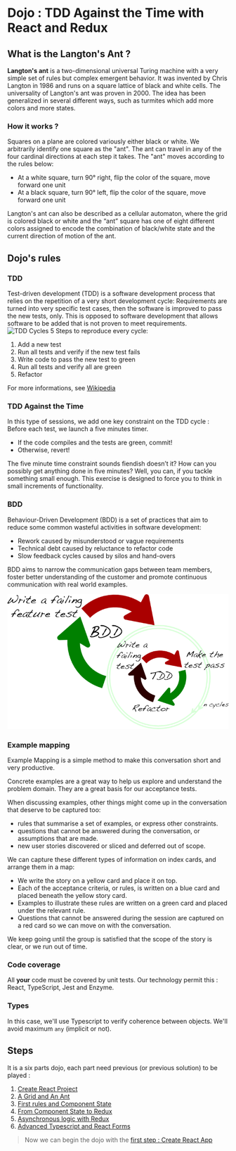 # Dojo : TDD Against the Time with React and Redux

## What is the Langton's Ant ?
__Langton's ant__ is a two-dimensional universal Turing machine with a very simple set of rules but complex emergent behavior. It was invented by Chris Langton in 1986 and runs on a square lattice of black and white cells. The universality of Langton's ant was proven in 2000. The idea has been generalized in several different ways, such as turmites which add more colors and more states.

### How it works ?
Squares on a plane are colored variously either black or white. We arbitrarily identify one square as the "ant". The ant can travel in any of the four cardinal directions at each step it takes. The "ant" moves according to the rules below:
* At a white square, turn 90° right, flip the color of the square, move forward one unit
* At a black square, turn 90° left, flip the color of the square, move forward one unit

Langton's ant can also be described as a cellular automaton, where the grid is colored black or white and the “ant” square has one of eight different colors assigned to encode the combination of black/white state and the current direction of motion of the ant.

## Dojo's rules
### TDD
Test-driven development (TDD) is a software development process that relies on the repetition of a very short development cycle: Requirements are turned into very specific test cases, then the software is improved to pass the new tests, only. This is opposed to software development that allows software to be added that is not proven to meet requirements.
![TDD Cycles](https://upload.wikimedia.org/wikipedia/commons/0/0b/TDD_Global_Lifecycle.png)
5 Steps to reproduce every cycle:
1. Add a new test
1. Run all tests and verify if the new test fails
1. Write code to pass the new test to green
1. Run all tests and verify all are green
1. Refactor

For more informations, see [Wikipedia](https://en.wikipedia.org/wiki/Test-driven_development)

### TDD Against the Time
In this type of sessions, we add one key constraint on the TDD cycle : Before each test, we launch a five minutes timer.
* If the code compiles and the tests are green, commit!
* Otherwise, revert!

The five minute time constraint sounds fiendish doesn’t it? How can you possibly get anything done in five minutes? Well, you can, if you tackle something small enough. This exercise is designed to force you to think in small increments of functionality.


### BDD
Behaviour-Driven Development (BDD) is a set of practices that aim to reduce some common wasteful activities in software development:
* Rework caused by misunderstood or vague requirements
* Technical debt caused by reluctance to refactor code
* Slow feedback cycles caused by silos and hand-overs

BDD aims to narrow the communication gaps between team members, foster better understanding of the customer and promote continuous communication with real world examples.

![BDD](./images/bdd.png)

### Example mapping
Example Mapping is a simple method to make this conversation short and very productive.

Concrete examples are a great way to help us explore and understand the problem domain. They are a great basis for our acceptance tests.

When discussing examples, other things might come up in the conversation that deserve to be captured too:
* rules that summarise a set of examples, or express other constraints.
* questions that cannot be answered during the conversation, or assumptions that are made.
* new user stories discovered or sliced and deferred out of scope.

We can capture these different types of information on index cards, and arrange them in a map:
* We write the story on a yellow card and place it on top.
* Each of the acceptance criteria, or rules, is written on a blue card and placed beneath the yellow story card.
* Examples to illustrate these rules are written on a green card and placed under the relevant rule.
* Questions that cannot be answered during the session are captured on a red card so we can move on with the conversation.

We keep going until the group is satisfied that the scope of the story is clear, or we run out of time.



### Code coverage
All __your__ code must be covered by unit tests. Our technology permit this : React, TypeScript, Jest and Enzyme.

### Types
In this case, we'll use Typescript to verify coherence between objects. We'll avoid maximum `any` (implicit or not).

## Steps
It is a six parts dojo, each part need previous (or previous solution) to be played :
1. [Create React Project](./STEP_1.md)
1. [A Grid and An Ant](./STEP_2.md)
1. [First rules and Component State](./STEP_3.md)
1. [From Component State to Redux](./STEP_4.md)
1. [Asynchronous logic with Redux](./STEP_5.md)
1. [Advanced Typescript and React Forms](./STEP_6.md)

> Now we can begin the dojo with the [first step : Create React App](./STEP_1.md)
